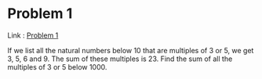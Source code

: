 Problem 1
=======

Link : [Problem 1](http://projecteuler.net/problem=1 "Problem 1")
 
 If we list all the natural numbers below 10 that are multiples of 3 or 5, we get 3, 5, 6 and 9. The sum of these multiples is 23. 
 Find the sum of all the multiples of 3 or 5 below 1000. 

  

